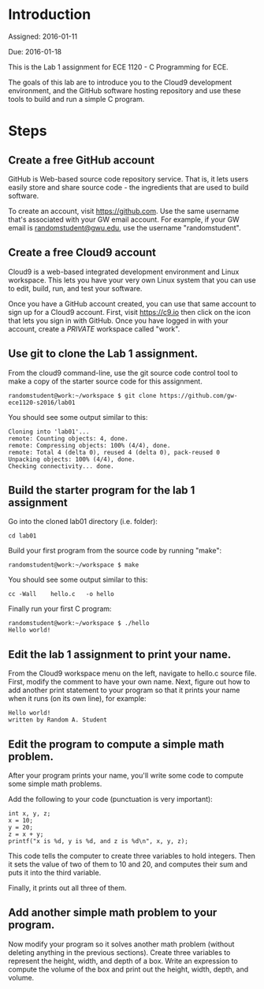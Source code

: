 # Introduction
Assigned: 2016-01-11

Due: 2016-01-18

This is the Lab 1 assignment for ECE 1120 - C Programming for ECE.

The goals of this lab are to introduce you to the Cloud9 development
environment, and the GitHub software hosting repository and use these
tools to build and run a simple C program.

# Steps

## Create a free GitHub account
GitHub is Web-based source code repository service. That is, it lets
users easily store and share source code - the ingredients that are
used to build software.

To create an account, visit https://github.com. Use the same username
that's associated with your GW email account. For example, if your
GW email is randomstudent@gwu.edu, use the username "randomstudent".

## Create a free Cloud9 account
Cloud9 is a web-based integrated development environment and Linux
workspace. This lets you have your very own Linux system that you can
use to edit, build, run, and test your software.

Once you have a GitHub account created, you can use that same account
to sign up for a Cloud9 account. First, visit https://c9.io then click
on the icon that lets you sign in with GitHub. Once you have logged in
with your account, create a *PRIVATE* workspace called "work".

## Use git to clone the Lab 1 assignment.

From the cloud9 command-line, use the git source code control tool to
make a copy of the starter source code for this assignment.

```
randomstudent@work:~/workspace $ git clone https://github.com/gw-ece1120-s2016/lab01
```

You should see some output similar to this:
```
Cloning into 'lab01'...
remote: Counting objects: 4, done.
remote: Compressing objects: 100% (4/4), done.
remote: Total 4 (delta 0), reused 4 (delta 0), pack-reused 0
Unpacking objects: 100% (4/4), done.
Checking connectivity... done.
```

## Build the starter program for the lab 1 assignment

Go into the cloned lab01 directory (i.e. folder):

```
cd lab01
```

Build your first program from the source code by running "make":

```
randomstudent@work:~/workspace $ make
```

You should see some output similar to this:
```
cc -Wall    hello.c   -o hello
```

Finally run your first C program:
```
randomstudent@work:~/workspace $ ./hello
Hello world!
```

## Edit the lab 1 assignment to print your name.
From the Cloud9 workspace menu on the left, navigate to hello.c source
file. First, modify the comment to have your own name. Next, figure
out how to add another print statement to your program so that it
prints your name when it runs (on its own line), for example:

```
Hello world!
written by Random A. Student

```

## Edit the program to compute a simple math problem.

After your program prints your name, you'll write some code to compute
some simple math problems.

Add the following to your code (punctuation is very important):
```
int x, y, z;
x = 10;
y = 20;
z = x + y;
printf("x is %d, y is %d, and z is %d\n", x, y, z);
```

This code tells the computer to create three variables to hold
integers. Then it sets the value of two of them to 10 and 20, and
computes their sum and puts it into the third variable.

Finally, it prints out all three of them.

## Add another simple math problem to your program.

Now modify your program so it solves another math problem (without
deleting anything in the previous sections). Create three variables to
represent the height, width, and depth of a box. Write an expression
to compute the volume of the box and print out the height, width,
depth, and volume.


